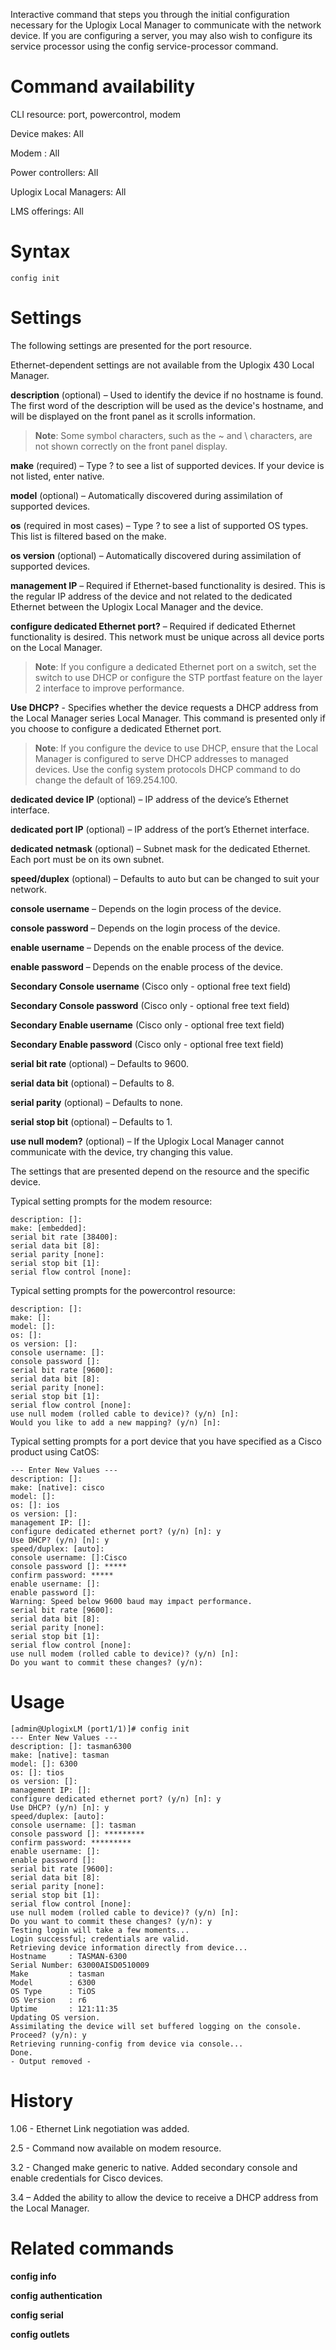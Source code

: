 Interactive command that steps you through the initial configuration necessary for the Uplogix Local Manager to communicate with the network device. If you are configuring a server, you may also wish to configure its service processor using the config service-processor command.

# Command availability 

CLI resource: port, powercontrol, modem

Device makes: All

Modem : All

Power controllers: All

Uplogix Local Managers: All

LMS offerings: All

# Syntax 

```
config init
```

# Settings 

The following settings are presented for the port resource.

Ethernet-dependent settings are not available from the Uplogix 430 Local Manager.

**description** (optional) – Used to identify the device if no hostname is found. The first word of the description will be used as the device's hostname, and will be displayed on the front panel as it scrolls information.

> **Note**: Some symbol characters, such as the ~ and \ characters, are not shown correctly on the front panel display.

**make** (required) – Type ? to see a list of supported devices. If your device is not listed, enter native.

**model** (optional) – Automatically discovered during assimilation of supported devices.

**os** (required in most cases) – Type ? to see a list of supported OS types. This list is filtered based on the make.

**os version** (optional) – Automatically discovered during assimilation of supported devices.

**management IP** – Required if Ethernet-based functionality is desired. This is the regular IP address of the device and not related to the dedicated Ethernet between the Uplogix Local Manager and the device.

**configure dedicated Ethernet port?** – Required if dedicated Ethernet functionality is desired. This network must be unique across all device ports on the Local Manager. 

> **Note**: If you configure a dedicated Ethernet port on a switch, set the switch to use DHCP or configure the STP portfast feature on the layer 2 interface to improve performance.

**Use DHCP?** - Specifies whether the device requests a DHCP address from the Local Manager series Local Manager. This command is presented only if you choose to configure a dedicated Ethernet port. 

> **Note**: If you configure the device to use DHCP, ensure that the Local Manager is configured to serve DHCP addresses to managed devices. Use the config system protocols DHCP command to do change the default of 169.254.100.

**dedicated device IP** (optional) – IP address of the device’s Ethernet interface.

**dedicated port IP** (optional) – IP address of the port’s Ethernet interface.

**dedicated netmask** (optional) – Subnet mask for the dedicated Ethernet. Each port must be on its own subnet.

**speed/duplex** (optional) – Defaults to auto but can be changed to suit your network.

**console username** – Depends on the login process of the device. 

**console password** – Depends on the login process of the device. 

**enable username** – Depends on the enable process of the device. 

**enable password** – Depends on the enable process of the device. 

**Secondary Console username** (Cisco only - optional free text field) 

**Secondary Console password** (Cisco only - optional free text field)

**Secondary Enable username** (Cisco only - optional free text field)

**Secondary Enable password** (Cisco only - optional free text field) 

**serial bit rate** (optional) – Defaults to 9600.

**serial data bit** (optional) – Defaults to 8.

**serial parity** (optional) – Defaults to none.

**serial stop bit** (optional) – Defaults to 1.

**use null modem?** (optional) – If the Uplogix Local Manager cannot communicate with the device, try changing this value.

The settings that are presented depend on the resource and the specific device. 

Typical setting prompts for the modem resource:

```
description: []:
make: [embedded]:
serial bit rate [38400]:
serial data bit [8]:
serial parity [none]:
serial stop bit [1]:
serial flow control [none]:
```

Typical setting prompts for the powercontrol resource:


```
description: []:
make: []:
model: []:
os: []:
os version: []:
console username: []:
console password []:
serial bit rate [9600]:
serial data bit [8]:
serial parity [none]:
serial stop bit [1]:
serial flow control [none]:
use null modem (rolled cable to device)? (y/n) [n]:
Would you like to add a new mapping? (y/n) [n]:
```

Typical setting prompts for a port device that you have specified as a Cisco product using CatOS:

```
--- Enter New Values ---
description: []: 
make: [native]: cisco
model: []:
os: []: ios
os version: []:
management IP: []:
configure dedicated ethernet port? (y/n) [n]: y
Use DHCP? (y/n) [n]: y
speed/duplex: [auto]:
console username: []:Cisco 
console password []: *****
confirm password: *****
enable username: []:
enable password []:
Warning: Speed below 9600 baud may impact performance.
serial bit rate [9600]:
serial data bit [8]:
serial parity [none]:
serial stop bit [1]:
serial flow control [none]:
use null modem (rolled cable to device)? (y/n) [n]:
Do you want to commit these changes? (y/n):
```

# Usage 

```
[admin@UplogixLM (port1/1)]# config init
--- Enter New Values ---
description: []: tasman6300
make: [native]: tasman
model: []: 6300
os: []: tios
os version: []: 
management IP: []: 
configure dedicated ethernet port? (y/n) [n]: y
Use DHCP? (y/n) [n]: y
speed/duplex: [auto]:
console username: []: tasman
console password []: *********
confirm password: *********
enable username: []: 
enable password []: 
serial bit rate [9600]: 
serial data bit [8]: 
serial parity [none]: 
serial stop bit [1]: 
serial flow control [none]: 
use null modem (rolled cable to device)? (y/n) [n]: 
Do you want to commit these changes? (y/n): y
Testing login will take a few moments...
Login successful; credentials are valid.
Retrieving device information directly from device...
Hostname     : TASMAN-6300
Serial Number: 63000AISD0510009
Make         : tasman
Model        : 6300
OS Type      : TiOS
OS Version   : r6
Uptime       : 121:11:35
Updating OS version.
Assimilating the device will set buffered logging on the console.
Proceed? (y/n): y
Retrieving running-config from device via console...
Done.
- Output removed -
```

# History 

1.06 - Ethernet Link negotiation was added.

2.5 - Command now available on modem resource.

3.2 - Changed make generic to native. Added secondary console and enable credentials for Cisco devices.

3.4 – Added the ability to allow the device to receive a DHCP address from the Local Manager.

# Related commands 

**config info**

**config authentication**

**config serial**

**config outlets**
